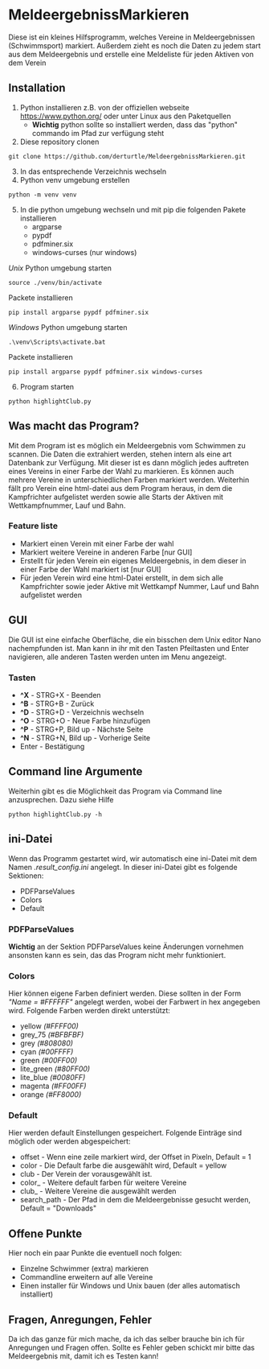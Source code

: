 # MeldeergebnissMarkieren
Diese ist ein kleines Hilfsprogramm, welches Vereine in Meldeergebnissen (Schwimmsport) markiert. Außerdem zieht es 
noch die Daten zu jedem start aus dem Meldeergebnis und erstelle eine Meldeliste für jeden Aktiven von dem Verein

## Installation

1. Python installieren z.B. von der offiziellen webseite https://www.python.org/ oder unter Linux aus den Paketquellen
   * **Wichtig** python sollte so installiert werden, dass das "python" commando im Pfad zur verfügung steht
2. Diese repository clonen
```commandline
git clone https://github.com/derturtle/MeldeergebnissMarkieren.git
```
3. In das entsprechende Verzeichnis wechseln
4. Python venv umgebung erstellen
``` commandline
python -m venv venv
```
5. In die python umgebung wechseln und mit pip die folgenden Pakete installieren
   * argparse
   * pypdf
   * pdfminer.six
   * windows-curses (nur windows)

*Unix*
Python umgebung starten
```commandline
source ./venv/bin/activate
```
Packete installieren
```commandline
pip install argparse pypdf pdfminer.six
```

*Windows*
Python umgebung starten
```commandline 
.\venv\Scripts\activate.bat
```
Packete installieren
```commandline
pip install argparse pypdf pdfminer.six windows-curses
```

6. Program starten
```commandline
python highlightClub.py
```

## Was macht das Program?

Mit dem Program ist es möglich ein Meldeergebnis vom Schwimmen zu scannen. Die Daten die extrahiert werden, stehen 
intern als eine art Datenbank zur Verfügung. Mit dieser ist es dann möglich jedes auftreten eines Vereins in einer Farbe
der Wahl zu markieren. Es können auch mehrere Vereine in unterschiedlichen Farben markiert werden. Weiterhin fällt pro 
Verein eine html-datei aus dem Program heraus, in dem die Kampfrichter aufgelistet werden sowie alle Starts der Aktiven 
mit Wettkampfnummer, Lauf und Bahn.

### Feature liste

* Markiert einen Verein mit einer Farbe der wahl
* Markiert weitere Vereine in anderen Farbe [nur GUI]
* Erstellt für jeden Verein ein eigenes Meldeergebnis, in dem dieser in einer Farbe der Wahl markiert ist [nur GUI]
* Für jeden Verein wird eine html-Datei erstellt, in dem sich alle Kampfrichter sowie jeder Aktive mit Wettkampf Nummer, Lauf und Bahn aufgelistet werden 

## GUI

Die GUI ist eine einfache Oberfläche, die ein bisschen dem Unix editor Nano nachempfunden ist. Man kann in ihr mit den 
Tasten Pfeiltasten und Enter navigieren, alle anderen Tasten werden unten im Menu angezeigt. 

### Tasten

* **^X**  -  STRG+X - Beenden
* **^B**  -  STRG+B - Zurück
* **^D**  -  STRG+D - Verzeichnis wechseln
* **^O**  -  STRG+O - Neue Farbe hinzufügen
* **^P**  -  STRG+P, Bild up - Nächste Seite
* **^N**  -  STRG+N, Bild up - Vorherige Seite
* Enter - Bestätigung

## Command line Argumente

Weiterhin gibt es die Möglichkeit das Program via Command line anzusprechen. Dazu siehe Hilfe
```commandline
python highlightClub.py -h
```
## ini-Datei

Wenn das Programm gestartet wird, wir automatisch eine ini-Datei mit dem Namen *.result_config.ini* angelegt. In dieser 
ini-Datei gibt es folgende Sektionen:

* PDFParseValues
* Colors
* Default

### PDFParseValues

**Wichtig** an der Sektion PDFParseValues keine Änderungen vornehmen ansonsten kann es sein, das das Program nicht mehr 
funktioniert.

### Colors

Hier können eigene Farben definiert werden. Diese sollten in der Form *"Name = #FFFFFF"* angelegt werden, wobei der 
Farbwert in hex angegeben wird. Folgende Farben werden direkt unterstützt:

* yellow *(#FFFF00)*
* grey_75 *(#BFBFBF)*
* grey *(#808080)*
* cyan *(#00FFFF)*
* green *(#00FF00)*
* lite_green *(#80FF00)*
* lite_blue *(#0080FF)*
* magenta *(#FF00FF)*
* orange *(#FF8000)*

### Default

Hier werden default Einstellungen gespeichert. Folgende Einträge sind möglich oder werden abgespeichert:

* offset - Wenn eine zeile markiert wird, der Offset in Pixeln, Default = 1
* color - Die Default farbe die ausgewählt wird, Default = yellow
* club - Der Verein der vorausgewählt ist.
* color_<N> - Weitere default farben für weitere Vereine
* club_<N> - Weitere Vereine die ausgewählt werden
* search_path - Der Pfad in dem die Meldeergebnisse gesucht werden, Default = "Downloads" 

## Offene Punkte

Hier noch ein paar Punkte die eventuell noch folgen:

* Einzelne Schwimmer (extra) markieren
* Commandline erweitern auf alle Vereine
* Einen installer für Windows und Unix bauen (der alles automatisch installiert)

## Fragen, Anregungen, Fehler

Da ich das ganze für mich mache, da ich das selber brauche bin ich für Anregungen und Fragen offen. Sollte es Fehler 
geben schickt mir bitte das Meldeergebnis mit, damit ich es Testen kann!    

